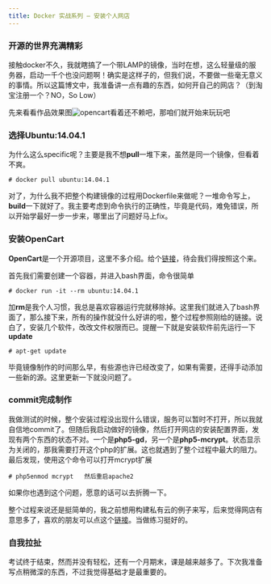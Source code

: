```yaml
---
title: Docker 实战系列 — 安装个人网店
---
```

### 开源的世界充满精彩

接触docker不久，我就瞎搞了一个带LAMP的镜像，当时在想，这么轻量级的服务器，启动一千个也没问题啊！确实是这样子的，但我们说，不要做一些毫无意义的事情。所以这篇博文中，我准备讲一点有趣的东西，如何开自己的网店？（到淘宝注册一个？NO，So Low）

先来看看作品效果图![opencart](https://github.com/wi-cuckoo/BlogData/blob/master/images/OpenCart.jpg?raw=true)看着还不赖吧，那咱们就开始来玩玩吧

### 选择Ubuntu:14.04.1

为什么这么specific呢？主要是我不想**pull**一堆下来，虽然是同一个镜像，但看着不爽。

`# docker pull ubuntu:14.04.1`

对了，为什么我不把整个构建镜像的过程用Dockerfile来做呢？一堆命令写上，**build**一下就好了。我主要考虑到命令执行的正确性，毕竟是代码，难免错误，所以开始学最好一步一步来，哪里出了问题好马上fix。

### 安装OpenCart
**OpenCart**是一个开源项目，这里不多介绍。给个[链接](http://www.tecmint.com/create-e-commerce-online-shopping-store-using-opencart-in-linux/)，待会我们得按照这个来。

首先我们需要创建一个容器，并进入bash界面，命令很简单

`# docker run -it --rm ubuntu:14.04.1`

加**rm**是我个人习惯，我总是喜欢容器运行完就移除掉。这里我们就进入了bash界面了，那么接下来，所有的操作就没什么好讲的啦，整个过程参照刚给的链接。说白了，安装几个软件，改改文件权限而已。提醒一下就是安装软件前先运行一下**update**

`# apt-get update`

毕竟镜像制作的时间那么早，有些源也许已经改变了，如果有需要，还得手动添加一些新的源。这里更新一下就没问题了。

### commit完成制作

我做测试的时候，整个安装过程没出现什么错误，服务可以暂时不打开，所以我就自信地commit了。但随后我启动做好的镜像，然后打开网店的安装配置界面，发现有两个东西的状态不对。一个是**php5-gd**，另一个是**php5-mcrypt**。状态显示为关闭的，那我需要打开这个php的扩展。这也就遇到了整个过程中最大的阻力。最后发现，使用这个命令可以打开mcrypt扩展

`# php5enmod mcrypt   然后重启apache2`

如果你也遇到这个问题，愿意的话可以去折腾一下。

整个过程来说还是挺简单的，我之前想用构建私有云的例子来写，后来觉得网店有意思多了，喜欢的朋友可以点这个[链接](https://linux.cn/article-2494-1.html)。当做练习挺好的。

### 自我拉扯

考试终于结束，然而并没有轻松，还有一个月期末，课是越来越多了。下次我准备写点稍微深的东西，不过我觉得基础才是最重要的。
